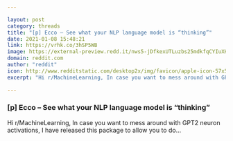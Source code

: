 ```yaml
---

layout: post
category: threads
title: "[p] Ecco – See what your NLP language model is “thinking”"
date: 2021-01-08 15:48:21
link: https://vrhk.co/3hSP5WB
image: https://external-preview.redd.it/nws5-jDfkexUTLuzbs25mdkfqCYIuXHmsMuMXgshvfc.jpg?width=1200&height=628.272251309&auto=webp&crop=1200:628.272251309,smart&s=d09b910ee9a3f109d709d7c7d14a4c9495fbcc85
domain: reddit.com
author: "reddit"
icon: http://www.redditstatic.com/desktop2x/img/favicon/apple-icon-57x57.png
excerpt: "Hi r/MachineLearning, In case you want to mess around with GPT2 neuron activations, I have released this package to allow you to do..."

---
```


### [p] Ecco – See what your NLP language model is “thinking”

Hi r/MachineLearning, In case you want to mess around with GPT2 neuron activations, I have released this package to allow you to do...